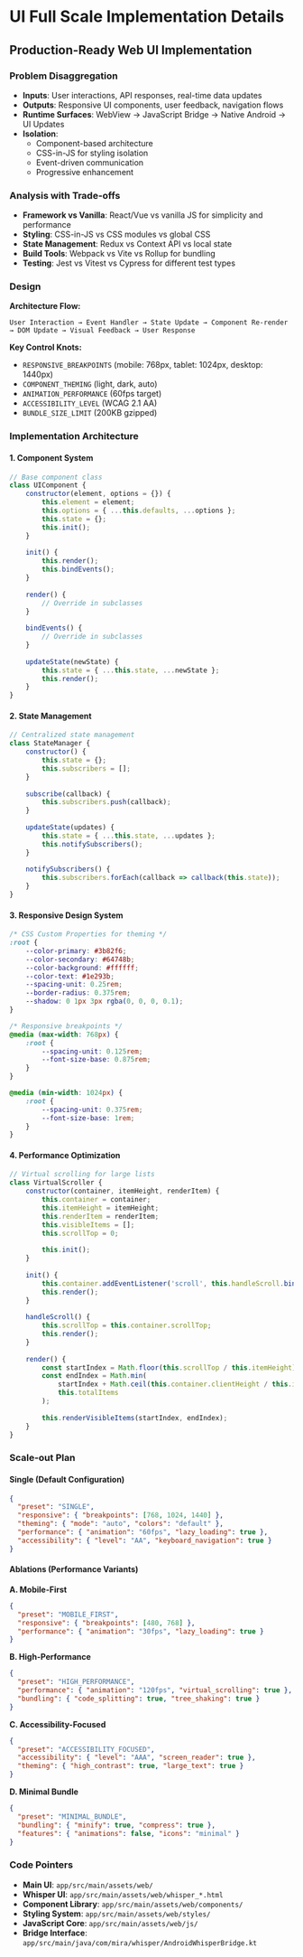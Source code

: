 # UI Full Scale Implementation Details

## Production-Ready Web UI Implementation

### Problem Disaggregation

- **Inputs**: User interactions, API responses, real-time data updates
- **Outputs**: Responsive UI components, user feedback, navigation flows
- **Runtime Surfaces**: WebView → JavaScript Bridge → Native Android → UI Updates
- **Isolation**: 
  - Component-based architecture
  - CSS-in-JS for styling isolation
  - Event-driven communication
  - Progressive enhancement

### Analysis with Trade-offs

- **Framework vs Vanilla**: React/Vue vs vanilla JS for simplicity and performance
- **Styling**: CSS-in-JS vs CSS modules vs global CSS
- **State Management**: Redux vs Context API vs local state
- **Build Tools**: Webpack vs Vite vs Rollup for bundling
- **Testing**: Jest vs Vitest vs Cypress for different test types

### Design

**Architecture Flow:**
```
User Interaction → Event Handler → State Update → Component Re-render 
→ DOM Update → Visual Feedback → User Response
```

**Key Control Knots:**
- `RESPONSIVE_BREAKPOINTS` (mobile: 768px, tablet: 1024px, desktop: 1440px)
- `COMPONENT_THEMING` (light, dark, auto)
- `ANIMATION_PERFORMANCE` (60fps target)
- `ACCESSIBILITY_LEVEL` (WCAG 2.1 AA)
- `BUNDLE_SIZE_LIMIT` (200KB gzipped)

### Implementation Architecture

#### 1. Component System
```javascript
// Base component class
class UIComponent {
    constructor(element, options = {}) {
        this.element = element;
        this.options = { ...this.defaults, ...options };
        this.state = {};
        this.init();
    }
    
    init() {
        this.render();
        this.bindEvents();
    }
    
    render() {
        // Override in subclasses
    }
    
    bindEvents() {
        // Override in subclasses
    }
    
    updateState(newState) {
        this.state = { ...this.state, ...newState };
        this.render();
    }
}
```

#### 2. State Management
```javascript
// Centralized state management
class StateManager {
    constructor() {
        this.state = {};
        this.subscribers = [];
    }
    
    subscribe(callback) {
        this.subscribers.push(callback);
    }
    
    updateState(updates) {
        this.state = { ...this.state, ...updates };
        this.notifySubscribers();
    }
    
    notifySubscribers() {
        this.subscribers.forEach(callback => callback(this.state));
    }
}
```

#### 3. Responsive Design System
```css
/* CSS Custom Properties for theming */
:root {
    --color-primary: #3b82f6;
    --color-secondary: #64748b;
    --color-background: #ffffff;
    --color-text: #1e293b;
    --spacing-unit: 0.25rem;
    --border-radius: 0.375rem;
    --shadow: 0 1px 3px rgba(0, 0, 0, 0.1);
}

/* Responsive breakpoints */
@media (max-width: 768px) {
    :root {
        --spacing-unit: 0.125rem;
        --font-size-base: 0.875rem;
    }
}

@media (min-width: 1024px) {
    :root {
        --spacing-unit: 0.375rem;
        --font-size-base: 1rem;
    }
}
```

#### 4. Performance Optimization
```javascript
// Virtual scrolling for large lists
class VirtualScroller {
    constructor(container, itemHeight, renderItem) {
        this.container = container;
        this.itemHeight = itemHeight;
        this.renderItem = renderItem;
        this.visibleItems = [];
        this.scrollTop = 0;
        
        this.init();
    }
    
    init() {
        this.container.addEventListener('scroll', this.handleScroll.bind(this));
        this.render();
    }
    
    handleScroll() {
        this.scrollTop = this.container.scrollTop;
        this.render();
    }
    
    render() {
        const startIndex = Math.floor(this.scrollTop / this.itemHeight);
        const endIndex = Math.min(
            startIndex + Math.ceil(this.container.clientHeight / this.itemHeight),
            this.totalItems
        );
        
        this.renderVisibleItems(startIndex, endIndex);
    }
}
```

### Scale-out Plan

#### Single (Default Configuration)
```json
{
  "preset": "SINGLE",
  "responsive": { "breakpoints": [768, 1024, 1440] },
  "theming": { "mode": "auto", "colors": "default" },
  "performance": { "animation": "60fps", "lazy_loading": true },
  "accessibility": { "level": "AA", "keyboard_navigation": true }
}
```

#### Ablations (Performance Variants)

**A. Mobile-First**
```json
{
  "preset": "MOBILE_FIRST",
  "responsive": { "breakpoints": [480, 768] },
  "performance": { "animation": "30fps", "lazy_loading": true }
}
```

**B. High-Performance**
```json
{
  "preset": "HIGH_PERFORMANCE",
  "performance": { "animation": "120fps", "virtual_scrolling": true },
  "bundling": { "code_splitting": true, "tree_shaking": true }
}
```

**C. Accessibility-Focused**
```json
{
  "preset": "ACCESSIBILITY_FOCUSED",
  "accessibility": { "level": "AAA", "screen_reader": true },
  "theming": { "high_contrast": true, "large_text": true }
}
```

**D. Minimal Bundle**
```json
{
  "preset": "MINIMAL_BUNDLE",
  "bundling": { "minify": true, "compress": true },
  "features": { "animations": false, "icons": "minimal" }
}
```

### Code Pointers

- **Main UI**: `app/src/main/assets/web/`
- **Whisper UI**: `app/src/main/assets/web/whisper_*.html`
- **Component Library**: `app/src/main/assets/web/components/`
- **Styling System**: `app/src/main/assets/web/styles/`
- **JavaScript Core**: `app/src/main/assets/web/js/`
- **Bridge Interface**: `app/src/main/java/com/mira/whisper/AndroidWhisperBridge.kt`